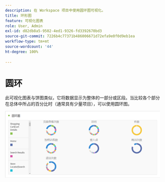 ```yaml
---
description: 在 Workspace 项目中使用圆环图可视化。
title: 环形图
feature: 可视化图表
role: User, Admin
exl-id: d82db8a5-9502-4ed1-9326-fd3392670bd3
source-git-commit: 7226b4c77371b486006671d72efa9e0f0d9eb1ea
workflow-type: tm+mt
source-wordcount: '44'
ht-degree: 100%

---
```


# 圆环

此可视化图表与饼图类似，它将数据显示为整体的一部分或区段。当比较各个部分在总体中所占的百分比时（通常具有少量项目），可以使用圆环图。

![](assets/donut.png)
